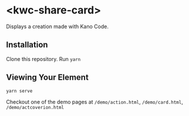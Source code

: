 # \<kwc-share-card\>

Displays a creation made with Kano Code.

## Installation
Clone this repository.
Run `yarn`

## Viewing Your Element

```
yarn serve
```

Checkout one of the demo pages at `/demo/action.html`, `/demo/card.html`, `/demo/actcoverion.html`
